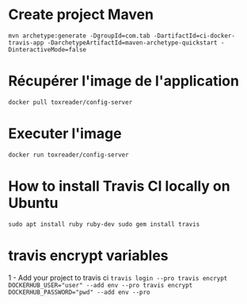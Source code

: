 
# Create project Maven
``
mvn archetype:generate -DgroupId=com.tab -DartifactId=ci-docker-travis-app -DarchetypeArtifactId=maven-archetype-quickstart -DinteractiveMode=false
``
# Récupérer l'image de l'application
``
docker pull toxreader/config-server
``
# Executer l'image 
``
docker run toxreader/config-server
``

# How to install Travis CI locally on Ubuntu
``
sudo apt install ruby ruby-dev
sudo gem install travis
``
# travis encrypt variables

1 - Add your project to travis ci
``
travis login --pro
travis encrypt DOCKERHUB_USER="user" --add env --pro
travis encrypt DOCKERHUB_PASSWORD="pwd" --add env --pro
``
